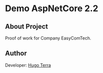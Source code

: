 Demo AspNetCore 2.2 
================================



## About Project
Proof of work for Company EasyComTech.




## Author
Developer: [Hugo Terra](mailto:hugo@sharpnet.com.br)